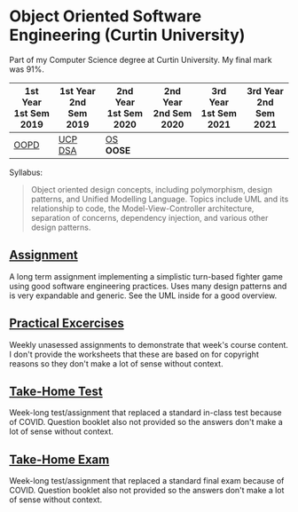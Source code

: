 # Object Oriented Software Engineering (Curtin University)

Part of my Computer Science degree at Curtin University. My final mark was 91%.

1st Year <br> 1st Sem <br> 2019 | 1st Year <br> 2nd Sem <br> 2019 | 2nd Year <br> 1st Sem <br> 2020 | 2nd Year <br> 2nd Sem <br> 2020 | 3rd Year <br> 1st Sem <br> 2021 | 3rd Year <br> 2nd Sem <br> 2021  
--- | --- | --- | --- | --- | --- |
[OOPD](https://github.com/Alecadabra/OOPD) | [UCP](https://github.com/Alecadabra/UCP)<br>[DSA](https://github.com/Alecadabra/DSA) | [OS](https://github.com/Alecadabra/OS)<br>**OOSE**

Syllabus:

> Object oriented design concepts, including polymorphism, design patterns, and Unified Modelling Language. Topics include UML and its relationship to code, the Model-View-Controller architecture, separation of concerns, dependency injection, and various other design patterns.

## [Assignment](Assignment)

A long term assignment implementing a simplistic turn-based fighter game using good software engineering practices. Uses many design patterns and is very expandable and generic. See the UML inside for a good overview.

## [Practical Excercises](Practical%20Excercises)

Weekly unasessed assignments to demonstrate that week's course content. I don't
provide the worksheets that these are based on for copyright reasons so they
don't make a lot of sense without context.

## [Take-Home Test](Take-Home%20Test)

Week-long test/assignment that replaced a standard in-class test because of
COVID. Question booklet also not provided so the answers don't make a lot of
sense without context.

## [Take-Home Exam](Take-Home%20Exam)

Week-long test/assignment that replaced a standard final exam because of
COVID. Question booklet also not provided so the answers don't make a lot of
sense without context.
